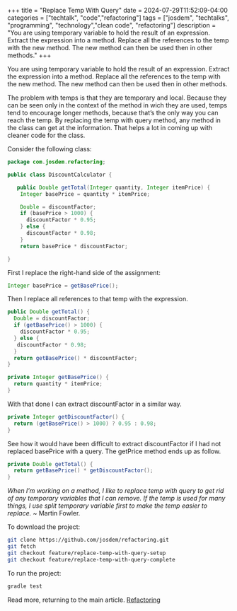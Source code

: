 +++
title = "Replace Temp With Query"
date = 2024-07-29T11:52:09-04:00
categories = ["techtalk", "code","refactoring"]
tags = ["josdem", "techtalks", "programming", "technology","clean code", "refactoring"]
description = "You are using temporary variable to hold the result of an expression. Extract the expression into a method. Replace all the references to the temp with the new method. The new method can then be used then in other methods."
+++

You are using temporary variable to hold the result of an expression. Extract the expression into a method. Replace all the references to the temp with the new method. The new method can then be used then in other methods.

The problem with temps is that they are temporary and local. Because they can be seen only in the context of the method in wich they are used, temps tend to encourage longer methods, because that’s the only way you can reach the temp. By replacing the temp with query method, any method in the class can get at the information. That helps a lot in coming up with cleaner code for the class.

Consider the following class:

```java
package com.josdem.refactoring;

public class DiscountCalculator {

   public Double getTotal(Integer quantity, Integer itemPrice) {
    Integer basePrice = quantity * itemPrice;

    Double = discountFactor;
    if (basePrice > 1000) {
      discountFactor * 0.95;
    } else {
      discountFactor * 0.98;
    }
    return basePrice * discountFactor;

}
```

First I replace the right-hand side of the assignment:

```java
Integer basePrice = getBasePrice();
```

Then I replace all references to that temp with the expression.

```java
public Double getTotal() {
  Double = discountFactor;
  if (getBasePrice() > 1000) {
    discountFactor * 0.95;
  } else {
   discountFactor * 0.98;
  }
  return getBasePrice() * discountFactor;
}

private Integer getBasePrice() {
  return quantity * itemPrice;
}
```

With that done I can extract discountFactor in a similar way.

```java
private Integer getDiscountFactor() {
  return (getBasePrice() > 1000) ? 0.95 : 0.98;
}
```

See how it would have been difficult to extract discountFactor if I had not replaced basePrice with a query. The getPrice method ends up as follow.

```java
private Double getTotal() {
  return getBasePrice() * getDiscountFactor();
}
```

*When I’m working on a method, I like to replace temp with query to get rid of any temporary variables that I can remove. If the temp is used for many things, I use split temporary variable first to make the temp easier to replace.* ~ Martin Fowler.

To download the project:

```bash
git clone https://github.com/josdem/refactoring.git
git fetch
git checkout feature/replace-temp-with-query-setup
git checkout feature/replace-temp-with-query-complete
```

To run the project:

```bash
gradle test
```

Read more, returning to the main article. [Refactoring](/techtalk/refactoring)
